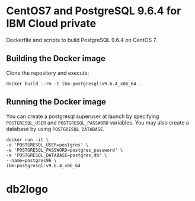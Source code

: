 CentOS7 and PostgreSQL 9.6.4 for IBM Cloud private
==================================================

Dockerfile and scripts to build PostgreSQL 9.6.4 on CentOS 7.

Building the Docker image
------------------------

Clone the repository and execute:

`docker build --rm -t ibm-postgresql:v9.6.4_x86_64 .`

Running the Docker image
------------------------

You can create a postgresql superuser at launch by specifying `POSTGRESQL_USER` and `POSTGRESQL_PASSWORD` variables. You may also create a database by using `POSTGRESQL_DATABASE`.

    docker run -it \
    -e 'POSTGRESQL_USER=postgres' \
    -e 'POSTGRESQL_PASSWORD=postgres_password' \
    -e 'POSTGRESQL_DATABASE=postgres_db' \
    --name=postgres96 \
    ibm-postgresql:v9.6.4_x86_64
# db2logo

